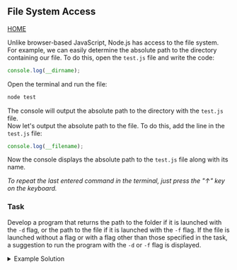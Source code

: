 ## File System Access

[HOME](../README.md)

Unlike browser-based JavaScript, Node.js has access to the file system.  
For example, we can easily determine the absolute path to the directory containing our file. To do this, open the `test.js` file and write the code:

```js
console.log(__dirname);
```

Open the terminal and run the file:

```bash
node test
```

The console will output the absolute path to the directory with the `test.js` file.  
Now let's output the absolute path to the file. To do this, add the line in the `test.js` file:

```js
console.log(__filename);
```

Now the console displays the absolute path to the `test.js` file along with its name.

_To repeat the last entered command in the terminal, just press the "↑" key on the keyboard._

### Task

Develop a program that returns the path to the folder if it is launched with the `-d` flag, or the path to the file if it is launched with the `-f` flag. If the file is launched without a flag or with a flag other than those specified in the task, a suggestion to run the program with the `-d` or `-f` flag is displayed.

<details>
  <summary>Example Solution</summary>

```js
const { stdout } = process;
const flag = process.argv[2];

if (flag === '-d') {
  stdout.write(__dirname);
} else if (flag === '-f') {
  stdout.write(__filename);
} else {
  stdout.write('Please run the program with the -d or -f flag');
}
```

</details>
